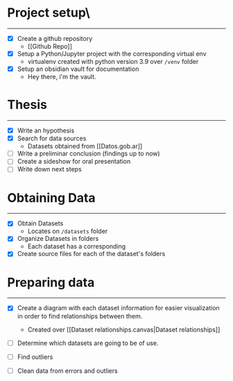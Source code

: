 # Project setup\
---
- [x] Create a github repository 
	- [[Github Repo]]
- [x] Setup a Python/Jupyter project with the corresponding virtual env
	- virtualenv created with python version 3.9 over `/venv` folder
- [x] Setup an obsidian vault for documentation 
	- Hey there, i'm the vault. 
# Thesis
---
- [x] Write an hypothesis
- [x] Search for data sources
	- Datasets obtained from [[Datos.gob.ar]]
- [ ] Write a preliminar conclusion (findings up to now)
- [ ] Create a sideshow for oral presentation
- [ ] Write down next steps
# Obtaining Data
---
- [x] Obtain Datasets
	- Locates on `/datasets` folder 
- [x] Organize Datasets in folders
	- Each dataset has a corresponding 
- [x] Create source files for each of the dataset's folders
# Preparing data
---
- [X] Create a diagram with each dataset information for easier visualization in order to find relationships between them.
	- Created over [[Dataset relationships.canvas|Dataset relationships]] 
- [ ] Determine which datasets are going to be of use.
- [ ] Find outliers
- [ ] Clean data from errors and outliers





